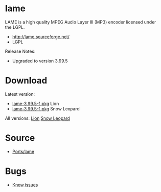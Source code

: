 

# lame #

LAME is a high quality MPEG Audio Layer III (MP3) encoder licensed under the LGPL.

  * http://lame.sourceforge.net/
  * LGPL

Release Notes:
  * Upgraded to version 3.99.5


# Download #

Latest version:
  * [lame-3.99.5-1.pkg](http://code.google.com/p/rudix/downloads/detail?name=lame-3.99.5-1.pkg) Lion
  * [lame-3.99.5-1.pkg](http://code.google.com/p/rudix-snowleopard/downloads/detail?name=lame-3.99.5-1.pkg) Snow Leopard

All versions: [Lion](http://code.google.com/p/rudix/downloads/list?q=lame) [Snow Leopard](http://code.google.com/p/rudix-snowleopard/downloads/list?q=lame)

# Source #
  * [Ports/lame](http://code.google.com/p/rudix/source/browse/Ports/lame)

# Bugs #
  * [Know issues](http://code.google.com/p/rudix/issues/list?q=lame)
